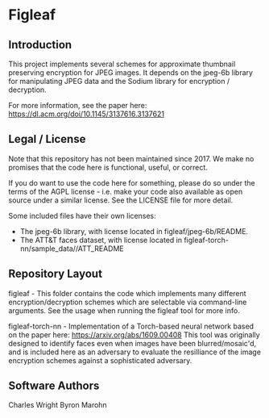 # Figleaf

## Introduction

This project implements several schemes for approximate thumbnail preserving
encryption for JPEG images. It depends on the jpeg-6b library for manipulating
JPEG data and the Sodium library for encryption / decryption.

For more information, see the paper here:
https://dl.acm.org/doi/10.1145/3137616.3137621

## Legal / License
Note that this repository has not been maintained since 2017. We make no
promises that the code here is functional, useful, or correct.

If you do want to use the code here for something, please do so under the terms
of the AGPL license - i.e. make your code also available as open source under a
similar license. See the LICENSE file for more detail.

Some included files have their own licenses:
- The jpeg-6b library, with license located in figleaf/jpeg-6b/README.
- The ATT&T faces dataset, with license located in figleaf-torch-nn/sample_data//ATT_README



## Repository Layout
figleaf - This folder contains the code which implements many different
encryption/decryption schemes which are selectable via command-line arguments.
See the usage when running the figleaf tool for more info.

figleaf-torch-nn - Implementation of a Torch-based neural network based on the
paper here: https://arxiv.org/abs/1609.00408 This tool was originally designed
to identify faces even when images have been blurred/mosaic'd, and is included
here as an adversary to evaluate the resilliance of the image encryption
schemes against a sophisticated adversary.

## Software Authors

Charles Wright
Byron Marohn
